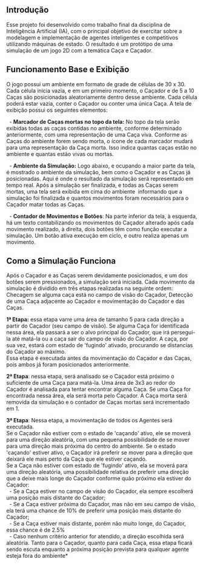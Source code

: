 ## Introdução
Esse projeto foi desenvolvido como trabalho final da disciplina de Inteligência Artificial (IA), com o principal objetivo de exercitar sobre a modelagem e implementação de agentes inteligentes e competitivos utilizando máquinas de estado. O resultado é um protótipo de uma simulação de um jogo 2D com a temática Caça e Caçador.


## Funcionamento Base e Exibição
O jogo possui um ambiente em formato de grade de células de 30 x 30. Cada célula inicia vazia, e em um primeiro momento, o Caçador e de 5 a 10 Caças são posicionadas aleatoriamente dentro desse ambiente. Cada célula poderá estar vazia, conter o Caçador ou conter uma única Caça.
A tela de exibição possui os seguintes elementos:  

  - **Marcador de Caças mortas no topo da tela:** No topo da tela serão exibidas todas as caças contidas no ambiente, conforme determinado anteriormente, com uma representação de uma Caça viva. Conforme as Caças do ambiente forem sendo morta, o ícone de cada marcador mudará para uma representação da Caça morta. Isso indica quantas caças estão no ambiente e quantas estão vivas ou mortas.  

  - **Ambiente da Simulação:** Logo abaixo, e ocupando a maior parte da tela, é mostrado o ambiente da simulação, bem como o Caçador e as Caças já posicionadas. Aqui é onde o resultado da simulação será representado em tempo real. Após a simulação ser finalizada, e todas as Caças serem mortas, uma tela será exibida em cima do ambiente  informando que a simulação foi finalizada e quantos movimentos foram necessários para o Caçador matar todas as Caças.  

  - **Contador de Movimentos e Botões**: Na parte inferior da tela, à esquerda, há um texto contabilizando os movimentos do Caçador alterado após cada movimento realizado, à direita, dois botões têm como função executar a simulação. Um botão ativa execução em ciclo, e outro realiza apenas um movimento.


## Como a Simulação Funciona
Após o Caçador e as Caças serem devidamente posicionados, e um dos botões serem pressionados, a simulação será iniciada.
Cada movimento da simulação é dividido em três etapas realizadas na seguinte ordem: Checagem se alguma caça está no campo de visão do Caçador, Detecção de uma Caça adjacente ao Caçador e movimentação do Caçador e das Caças.  

**1ª Etapa:** essa etapa varre uma área de tamanho 5 para cada direção a partir do Caçador (seu campo de visão). Se alguma Caça for identificada nessa área, ela passará a ser o alvo principal do Caçador, que irá persegui-la até matá-la ou a caça sair do campo de visão do Caçador. A caça, por sua vez, estará com estado de 'fugindo' ativado, procurando se distancias do Caçador ao máximo.  
Essa etapa é executada antes da movimentação do Caçador e das Caças, pois ambos já foram posicionados anteriormente. 

**2ª Etapa**: nessa etapa, será analisado se o Caçador está próximo o suficiente de uma Caça para matá-la. Uma área de 3x3 ao redor do Caçador é analisada para tentar encontrar alguma Caça. Se uma Caça for encontrada nessa área, ela será morta pelo Caçador. A Caça morta será removida da simulação e o contador de Caças mortas será incrementado em 1.  

**3ª Etapa**: Nessa etapa, a movimentação de todos os Agentes será executada.  
Se o Caçador não estiver com o estado de 'caçando' ativo, ele se moverá para uma direção aleatória, com uma pequena possibilidade de se mover para uma direção mais próxima do centro do ambiente. Se o estado 'caçando' estiver ativo, o Caçador irá preferir se mover para a direção que deixará ele mais perto da Caça que ele estiver caçando.  
Se a Caça não estiver com estado de 'fugindo' ativo, ela se moverá para uma direção aleatória, uma possibilidade relativa de preferir uma direção que a deixe mais longe do Caçador conforme quão próximo ela estiver do Caçador:  
  - Se a Caça estiver no campo de visão do Caçador, ela sempre escolherá uma posição mais distante do Caçador;  
  - Se a Caça estiver próxima do Caçador, mas não em seu campo de visão, ela terá uma chance de 10% de preferir uma posição mais distante do Caçador;  
  - Se a Caça estiver mais distante, porém não muito longe, do Caçador, essa chance é de 2.5%  
  - Caso nenhum critério anterior for atendido, a direção escolhida será aleatória. 
Tanto para o Caçador, quanto para cada Caça, essa etapa ficará sendo escuta enquanto a próxima posição prevista para qualquer agente esteja fora do ambiente*
